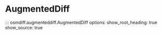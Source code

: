 # AugmentedDiff

::: osmdiff.augmenteddiff.AugmentedDiff
    options:
      show_root_heading: true
      show_source: true